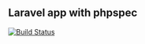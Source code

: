 ## Laravel app with phpspec

[![Build Status](https://travis-ci.org/gghoantt/phpspec-laravel.svg?branch=master)](https://travis-ci.org/gghoantt/phpspec-laravel)
